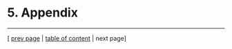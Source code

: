 # 5. Appendix

---
[ [prev page](../chapters/402_conclusion.md) | [table of content](../table_of_content.md) | next page]